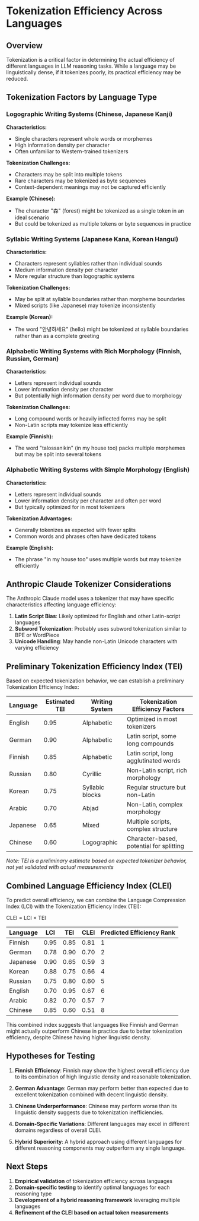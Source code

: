 # Tokenization Efficiency Across Languages

## Overview

Tokenization is a critical factor in determining the actual efficiency of different languages in LLM reasoning tasks. While a language may be linguistically dense, if it tokenizes poorly, its practical efficiency may be reduced.

## Tokenization Factors by Language Type

### Logographic Writing Systems (Chinese, Japanese Kanji)

**Characteristics:**
- Single characters represent whole words or morphemes
- High information density per character
- Often unfamiliar to Western-trained tokenizers

**Tokenization Challenges:**
- Characters may be split into multiple tokens
- Rare characters may be tokenized as byte sequences
- Context-dependent meanings may not be captured efficiently

**Example (Chinese):**
- The character "森" (forest) might be tokenized as a single token in an ideal scenario
- But could be tokenized as multiple tokens or byte sequences in practice

### Syllabic Writing Systems (Japanese Kana, Korean Hangul)

**Characteristics:**
- Characters represent syllables rather than individual sounds
- Medium information density per character
- More regular structure than logographic systems

**Tokenization Challenges:**
- May be split at syllable boundaries rather than morpheme boundaries
- Mixed scripts (like Japanese) may tokenize inconsistently

**Example (Korean):**
- The word "안녕하세요" (hello) might be tokenized at syllable boundaries rather than as a complete greeting

### Alphabetic Writing Systems with Rich Morphology (Finnish, Russian, German)

**Characteristics:**
- Letters represent individual sounds
- Lower information density per character
- But potentially high information density per word due to morphology

**Tokenization Challenges:**
- Long compound words or heavily inflected forms may be split
- Non-Latin scripts may tokenize less efficiently

**Example (Finnish):**
- The word "talossanikin" (in my house too) packs multiple morphemes but may be split into several tokens

### Alphabetic Writing Systems with Simple Morphology (English)

**Characteristics:**
- Letters represent individual sounds
- Lower information density per character and often per word
- But typically optimized for in most tokenizers

**Tokenization Advantages:**
- Generally tokenizes as expected with fewer splits
- Common words and phrases often have dedicated tokens

**Example (English):**
- The phrase "in my house too" uses multiple words but may tokenize efficiently

## Anthropic Claude Tokenizer Considerations

The Anthropic Claude model uses a tokenizer that may have specific characteristics affecting language efficiency:

1. **Latin Script Bias**: Likely optimized for English and other Latin-script languages
2. **Subword Tokenization**: Probably uses subword tokenization similar to BPE or WordPiece
3. **Unicode Handling**: May handle non-Latin Unicode characters with varying efficiency

## Preliminary Tokenization Efficiency Index (TEI)

Based on expected tokenization behavior, we can establish a preliminary Tokenization Efficiency Index:

| Language | Estimated TEI | Writing System | Tokenization Efficiency Factors |
|----------|---------------|----------------|--------------------------------|
| English  | 0.95          | Alphabetic     | Optimized in most tokenizers   |
| German   | 0.90          | Alphabetic     | Latin script, some long compounds |
| Finnish  | 0.85          | Alphabetic     | Latin script, long agglutinated words |
| Russian  | 0.80          | Cyrillic       | Non-Latin script, rich morphology |
| Korean   | 0.75          | Syllabic blocks| Regular structure but non-Latin |
| Arabic   | 0.70          | Abjad          | Non-Latin, complex morphology |
| Japanese | 0.65          | Mixed          | Multiple scripts, complex structure |
| Chinese  | 0.60          | Logographic    | Character-based, potential for splitting |

*Note: TEI is a preliminary estimate based on expected tokenizer behavior, not yet validated with actual measurements*

## Combined Language Efficiency Index (CLEI)

To predict overall efficiency, we can combine the Language Compression Index (LCI) with the Tokenization Efficiency Index (TEI):

CLEI = LCI × TEI

| Language | LCI   | TEI   | CLEI  | Predicted Efficiency Rank |
|----------|-------|-------|-------|---------------------------|
| Finnish  | 0.95  | 0.85  | 0.81  | 1                         |
| German   | 0.78  | 0.90  | 0.70  | 2                         |
| Japanese | 0.90  | 0.65  | 0.59  | 3                         |
| Korean   | 0.88  | 0.75  | 0.66  | 4                         |
| Russian  | 0.75  | 0.80  | 0.60  | 5                         |
| English  | 0.70  | 0.95  | 0.67  | 6                         |
| Arabic   | 0.82  | 0.70  | 0.57  | 7                         |
| Chinese  | 0.85  | 0.60  | 0.51  | 8                         |

This combined index suggests that languages like Finnish and German might actually outperform Chinese in practice due to better tokenization efficiency, despite Chinese having higher linguistic density.

## Hypotheses for Testing

1. **Finnish Efficiency**: Finnish may show the highest overall efficiency due to its combination of high linguistic density and reasonable tokenization.

2. **German Advantage**: German may perform better than expected due to excellent tokenization combined with decent linguistic density.

3. **Chinese Underperformance**: Chinese may perform worse than its linguistic density suggests due to tokenization inefficiencies.

4. **Domain-Specific Variations**: Different languages may excel in different domains regardless of overall CLEI.

5. **Hybrid Superiority**: A hybrid approach using different languages for different reasoning components may outperform any single language.

## Next Steps

1. **Empirical validation** of tokenization efficiency across languages
2. **Domain-specific testing** to identify optimal languages for each reasoning type
3. **Development of a hybrid reasoning framework** leveraging multiple languages
4. **Refinement of the CLEI based on actual token measurements**
